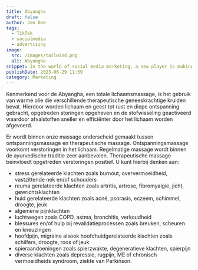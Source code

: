 ```yaml
---
title: Abyangha
draft: false
author: Jon Doe
tags:
  - TikTok
  - socialmedia
  - advertising
image:
  src: /images/tailwind.png
  alt: Abyangha
snippet: In the world of social media marketing, a new player is making a significant impact TikTok. This guide explores the potential of TikTok ads and how to harness them effectively
publishDate: 2023-06-29 11:39
category: Marketing
---
```

Kenmerkend voor de Abyangha, een totale lichaamsmassage,  is het gebruik van warme olie die verschillende therapeutische geneeskrachtige kruiden bevat. Hierdoor worden lichaam en geest tot rust en diepe ontspanning gebracht, opgetreden storingen opgeheven en de stofwisseling geactiveerd waardoor afvalstoffen sneller en efficiënter door het lichaam worden afgevoerd. 

Er wordt binnen onze massage onderscheid gemaakt tussen ontspanningsmassage en therapeutische massage. Ontspanningsmassage voorkomt verstoringen in het lichaam. Regelmatige massage wordt binnen de ayurvedische traditie zeer aanbevolen. Therapeutische massage beinvloedt opgetreden verstoringen positief. U kunt hierbij denken aan:

- stress gerelateerde klachten zoals burnout, oververmoeidheid, vastzittende nek en/of schouders
- reuma gerelateerde klachten zoals artritis, artrose, fibromyalgie, jicht, gewrichtsklachten
- huid gerelateerde klachten zoals acné, psorasis, eczeem, schimmel, droogte, jeuk 
- algemene pijnklachten
- luchtwegen zoals COPD, astma, bronchitis, verkoudheid
- blessures en/of hulp bij revalidatieprocessen zoals breuken, scheuren en kneuzingen
- hoofdpijn, migraine alsook hoofdhuidgerelateerde klachten zoals schilfers, droogte, roos of jeuk
- spieraandoeningen zoals spierzwakte, degeneratieve klachten, spierpijn
- diverse klachten zoals depressie, rugpijn, ME of chronisch vermoeidheids syndroom, ziekte van Parkinson.
